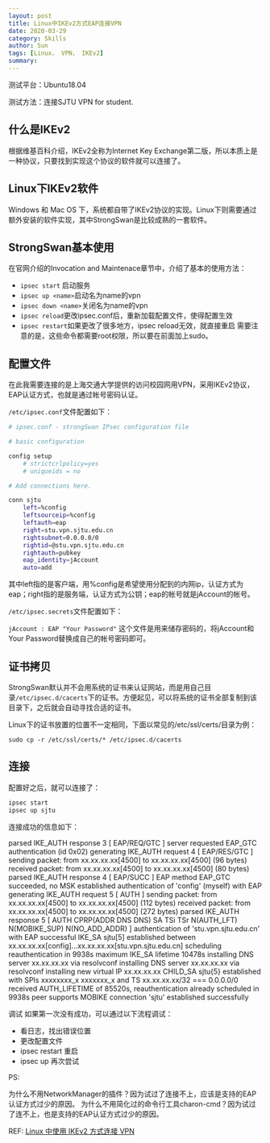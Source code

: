 ```yaml
---
layout: post
title: Linux中IKEv2方式EAP连接VPN
date: 2020-03-29
category: Skills
author: Sun
tags: [Linux， VPN， IKEv2]
summary: 
---
```


测试平台：Ubuntu18.04

测试方法：连接SJTU VPN for student.

## 什么是IKEv2

根据维基百科介绍，IKEv2全称为Internet Key Exchange第二版，所以本质上是一种协议，只要找到实现这个协议的软件就可以连接了。

## Linux下IKEv2软件

Windows 和 Mac OS 下，系统都自带了IKEv2协议的实现。Linux下则需要通过额外安装的软件实现，其中StrongSwan是比较成熟的一套软件。

## StrongSwan基本使用

在官网介绍的Invocation and Maintenace章节中，介绍了基本的使用方法：

- `ipsec start` 启动服务
- `ipsec up <name>`启动名为name的vpn
- `ipsec down <name>`关闭名为name的vpn
- `ipsec reload`更改ipsec.conf后，重新加载配置文件，使得配置生效
- `ipsec restart`如果更改了很多地方，ipsec reload无效，就直接重启
需要注意的是，这些命令都需要root权限，所以要在前面加上sudo。

## 配置文件

在此我需要连接的是上海交通大学提供的访问校园网用VPN，采用IKEv2协议，EAP认证方式，也就是通过帐号密码认证。

`/etc/ipsec.conf`文件配置如下：

```bash
# ipsec.conf - strongSwan IPsec configuration file

# basic configuration

config setup
	# strictcrlpolicy=yes
	# uniqueids = no

# Add connections here.

conn sjtu
	left=%config
	leftsourceip=%config
	leftauth=eap
	right=stu.vpn.sjtu.edu.cn
	rightsubnet=0.0.0.0/0
	rightid=@stu.vpn.sjtu.edu.cn
	rightauth=pubkey
	eap_identity=jAccount
	auto=add
```

其中left指的是客户端，用%config是希望使用分配到的内网ip，认证方式为eap；right指的是服务端，认证方式为公钥；eap的帐号就是jAccount的帐号。

`/etc/ipsec.secrets`文件配置如下：

`jAccount : EAP "Your Password"`
这个文件是用来储存密码的，将jAccount和Your Password替换成自己的帐号密码即可。

## 证书拷贝

StrongSwan默认并不会用系统的证书来认证网站，而是用自己目录`/etc/ipsec.d/cacerts`下的证书。方便起见，可以将系统的证书全部复制到该目录下，之后就会自动寻找合适的证书。

Linux下的证书放置的位置不一定相同，下面以常见的/etc/ssl/certs/目录为例：

`sudo cp -r /etc/ssl/certs/* /etc/ipsec.d/cacerts`

## 连接

配置好之后，就可以连接了：

```bash
ipsec start
ipsec up sjtu
```

连接成功的信息如下：

parsed IKE_AUTH response 3 [ EAP/REQ/GTC ]
server requested EAP_GTC authentication (id 0x02)
generating IKE_AUTH request 4 [ EAP/RES/GTC ]
sending packet: from xx.xx.xx.xx[4500] to xx.xx.xx.xx[4500] (96 bytes)
received packet: from xx.xx.xx.xx[4500] to xx.xx.xx.xx[4500] (80 bytes)
parsed IKE_AUTH response 4 [ EAP/SUCC ]
EAP method EAP_GTC succeeded, no MSK established
authentication of 'config' (myself) with EAP
generating IKE_AUTH request 5 [ AUTH ]
sending packet: from xx.xx.xx.xx[4500] to xx.xx.xx.xx[4500] (112 bytes)
received packet: from xx.xx.xx.xx[4500] to xx.xx.xx.xx[4500] (272 bytes)
parsed IKE_AUTH response 5 [ AUTH CPRP(ADDR DNS DNS) SA TSi TSr N(AUTH_LFT) N(MOBIKE_SUP) N(NO_ADD_ADDR) ]
authentication of 'stu.vpn.sjtu.edu.cn' with EAP successful
IKE_SA sjtu[5] established between xx.xx.xx.xx[config]...xx.xx.xx.xx[stu.vpn.sjtu.edu.cn]
scheduling reauthentication in 9938s
maximum IKE_SA lifetime 10478s
installing DNS server xx.xx.xx.xx via resolvconf
installing DNS server xx.xx.xx.xx via resolvconf
installing new virtual IP xx.xx.xx.xx
CHILD_SA sjtu{5} established with SPIs xxxxxxxx_x xxxxxxx_x and TS xx.xx.xx.xx/32 === 0.0.0.0/0
received AUTH_LIFETIME of 85520s, reauthentication already scheduled in 9938s
peer supports MOBIKE
connection 'sjtu' established successfully

调试
如果第一次没有成功，可以通过以下流程调试：

- 看日志，找出错误位置
- 更改配置文件
- ipsec restart 重启
- ipsec up <name>再次尝试

PS:

为什么不用NetworkManager的插件？因为试过了连接不上，应该是支持的EAP认证方式过少的原因。
为什么不用简化过的命令行工具charon-cmd？因为试过了连不上，也是支持的EAP认证方式过少的原因。

REF: [Linux 中使用 IKEv2 方式连接 VPN](https://jachinshen.github.io/environment/2018/09/26/Linux中IKEv2方式EAP连接VPN.html)
